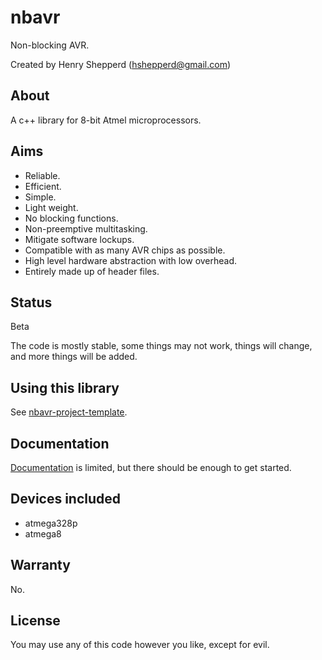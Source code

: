 # nbavr

Non-blocking AVR.

Created by Henry Shepperd (hshepperd@gmail.com)

## About

A c++ library for 8-bit Atmel microprocessors.

## Aims

* Reliable.
* Efficient.
* Simple.
* Light weight.
* No blocking functions.
* Non-preemptive multitasking.
* Mitigate software lockups.
* Compatible with as many AVR chips as possible.
* High level hardware abstraction with low overhead.
* Entirely made up of header files.

## Status

Beta

The code is mostly stable, some things may not work, things will change, and more things will be added.

## Using this library

See [nbavr-project-template](https://github.com/xenris/nbavr-project-template).

## Documentation

[Documentation](docs/index.md) is limited, but there should be enough to get started.

## Devices included

* atmega328p
* atmega8

## Warranty

No.

## License

You may use any of this code however you like, except for evil.
